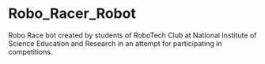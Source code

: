 # Robo_Racer_Robot

Robo Race bot created by students of RoboTech Club at National Institute of Science Education and Research in an attempt for participating in competitions.